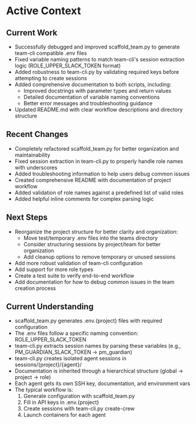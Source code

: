# Active Context

## Current Work
- Successfully debugged and improved scaffold_team.py to generate team-cli compatible .env files
- Fixed variable naming patterns to match team-cli's session extraction logic (ROLE_UPPER_SLACK_TOKEN format)
- Added robustness to team-cli.py by validating required keys before attempting to create sessions
- Added comprehensive documentation to both scripts, including:
  - Improved docstrings with parameter types and return values
  - Detailed documentation of variable naming conventions
  - Better error messages and troubleshooting guidance
- Updated README.md with clear workflow descriptions and directory structure

## Recent Changes
- Completely refactored scaffold_team.py for better organization and maintainability
- Fixed session extraction in team-cli.py to properly handle role names with underscores
- Added troubleshooting information to help users debug common issues
- Created comprehensive README with documentation of project workflow
- Added validation of role names against a predefined list of valid roles
- Added helpful inline comments for complex parsing logic

## Next Steps
- Reorganize the project structure for better clarity and organization:
  - Move test/temporary .env files into the teams directory
  - Consider structuring sessions by project/team for better organization
  - Add cleanup options to remove temporary or unused sessions
- Add more robust validation of team-cli configuration
- Add support for more role types
- Create a test suite to verify end-to-end workflow
- Add documentation for how to debug common issues in the team creation process

## Current Understanding
- scaffold_team.py generates .env.{project} files with required configuration
- The .env files follow a specific naming convention: ROLE_UPPER_SLACK_TOKEN
- team-cli.py extracts session names by parsing these variables (e.g., PM_GUARDIAN_SLACK_TOKEN → pm_guardian)
- team-cli.py creates isolated agent sessions in sessions/{project}/{agent}/
- Documentation is inherited through a hierarchical structure (global → project → role)
- Each agent gets its own SSH key, documentation, and environment vars
- The typical workflow is:
  1. Generate configuration with scaffold_team.py
  2. Fill in API keys in .env.{project}
  3. Create sessions with team-cli.py create-crew
  4. Launch containers for each agent 